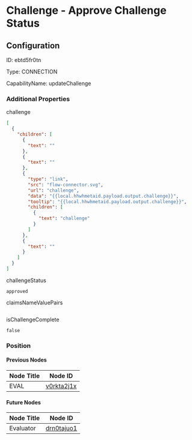 # Challenge - Approve Challenge Status
## Configuration
ID:  ebtd5fr0tn

Type: CONNECTION 

CapabilityName: updateChallenge






### Additional Properties
challenge
```json 
[
  {
    "children": [
      {
        "text": ""
      },
      {
        "text": ""
      },
      {
        "type": "link",
        "src": "flow-connector.svg",
        "url": "challenge",
        "data": "{{local.hhwhmetaid.payload.output.challenge}}",
        "tooltip": "{{local.hhwhmetaid.payload.output.challenge}}",
        "children": [
          {
            "text": "challenge"
          }
        ]
      },
      {
        "text": ""
      }
    ]
  }
]
```


challengeStatus
```string 
approved
```


claimsNameValuePairs
```
```


isChallengeComplete
```bool 
false
```





### Position

#### Previous Nodes
| Node Title | Node ID |
| :------------- | ------------ |
| EVAL | [v0rkta2j1x](./v0rkta2j1x.md) | 
 
 #### Future Nodes
| Node Title | Node ID |
| :------------- | ------------ |
| Evaluator |[drn0tajuo1](./drn0tajuo1.md) | 